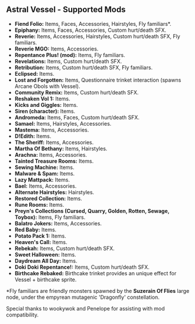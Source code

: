 ## Astral Vessel - Supported Mods

- **Fiend Folio:** Items, Faces, Accessories, Hairstyles, Fly familiars\*.
- **Epiphany:** Items, Faces, Accessories, Custom hurt/death SFX.
- **Reverie:** Items, Accessories, Hairstyles, Custom hurt/death SFX, Fly familiars.
- **Reverie MGO:** Items, Accessories.
- **Repentance Plus! (mod):** Items, Fly familiars.
- **Revelations:** Items, Custom hurt/death SFX.
- **Retribution:** Items, Custom hurt/death SFX, Fly familiars.
- **Eclipsed:** Items.
- **Lost and Forgotten:** Items, Questionnaire trinket interaction (spawns Arcane Obols with Vessel).
- **Community Remix:** Items, Custom hurt/death SFX.
- **Reshaken Vol 1:** Items.
- **Kicks and Giggles:** Items.
- **Siren (character):** Items.
- **Andromeda:** Items, Faces, Custom hurt/death SFX.
- **Samael:** Items, Hairstyles, Accessories.
- **Mastema:** Items, Accessories.
- **D!Edith:** Items.
- **The Sheriff:** Items, Accessories.
- **Martha Of Bethany:** Items, Hairstyles.
- **Arachna:** Items, Accessories.
- **Tainted Treasure Rooms:** Items.
- **Sewing Machine:** Items.
- **Malware & Spam:** Items.
- **Lazy Mattpack:** Items.
- **Bael:** Items, Accessories.
- **Alternate Hairstyles:** Hairstyles.
- **Restored Collection:** Items.
- **Rune Rooms:** Items.
- **Preyn's Collections (Cursed, Quarry, Golden, Rotten, Sewage, Toybox):** Items, Fly familiars.
- **Balatro Jokers:** Items, Accessories.
- **Red Baby:** Items.
- **Potato Pack 1:** Items.
- **Heaven's Call:** Items.
- **Rebekah:** Items, Custom hurt/death SFX.
- **Sweet Halloween:** Items.
- **Daydream All Day:** Items.
- **Doki Doki Repentance!:** Items, Custom hurt/death SFX.
- **Birthcake Rebaked:** Birthcake trinket provides an unique effect for Vessel + birthcake sprite.

\*Fly familiars are friendly monsters spawned by the **Suzerain Of Flies** large node, under the empyrean mutagenic 'Dragonfly' constellation.

Special thanks to wookywok and Penelope for assisting with mod compatibility.
